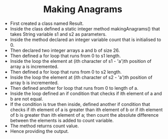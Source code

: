 <h1 align="center">Making Anagrams</h1>

- First created a class named Result.
- Inside the class defined a static integer method makingAnagrams() that takes String variable s1 and s2 as parameters.
- Inside the method declared an integer variable count that is initialised to 0.
- Then declared two integer arrays a and b of size 26.
- Then defined a for loop that runs from 0 to s1 length.
- Inside the loop the element at (ith character of s1 - 'a')th position of array a is incremented.
- Then defined a for loop that runs from 0 to s2 length.
- Inside the loop the element at (ith character of s2 - 'a')th position of array b is incremented.
- Then defined another for loop that runs from 0 to length of a.
- Inside the loop defined an if condition that checks if ith element of a and b are not equal.
- If the condition is true then inside, defined another if condition that checks if ith element of a is greater than ith element of b or if ith element of b is greater than ith element of a; then count the absolute difference between the elements is added to count variable.
- The method returns count value.
- Hence providing the output.
